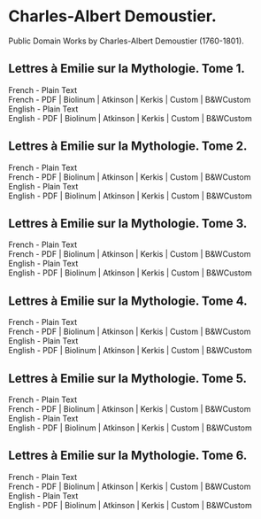 # Charles-Albert Demoustier.

Public Domain Works by Charles-Albert Demoustier (1760-1801).

## Lettres à Emilie sur la Mythologie. Tome 1.

French - Plain Text  
French - PDF | Biolinum | Atkinson | Kerkis | Custom | B&WCustom  
English - Plain Text  
English - PDF | Biolinum | Atkinson | Kerkis | Custom | B&WCustom  

## Lettres à Emilie sur la Mythologie. Tome 2.

French - Plain Text  
French - PDF | Biolinum | Atkinson | Kerkis | Custom | B&WCustom  
English - Plain Text  
English - PDF | Biolinum | Atkinson | Kerkis | Custom | B&WCustom  

## Lettres à Emilie sur la Mythologie. Tome 3.

French - Plain Text  
French - PDF | Biolinum | Atkinson | Kerkis | Custom | B&WCustom  
English - Plain Text  
English - PDF | Biolinum | Atkinson | Kerkis | Custom | B&WCustom  

## Lettres à Emilie sur la Mythologie. Tome 4.

French - Plain Text  
French - PDF | Biolinum | Atkinson | Kerkis | Custom | B&WCustom  
English - Plain Text  
English - PDF | Biolinum | Atkinson | Kerkis | Custom | B&WCustom  

## Lettres à Emilie sur la Mythologie. Tome 5.

French - Plain Text  
French - PDF | Biolinum | Atkinson | Kerkis | Custom | B&WCustom  
English - Plain Text  
English - PDF | Biolinum | Atkinson | Kerkis | Custom | B&WCustom  

## Lettres à Emilie sur la Mythologie. Tome 6.

French - Plain Text  
French - PDF | Biolinum | Atkinson | Kerkis | Custom | B&WCustom  
English - Plain Text  
English - PDF | Biolinum | Atkinson | Kerkis | Custom | B&WCustom  
